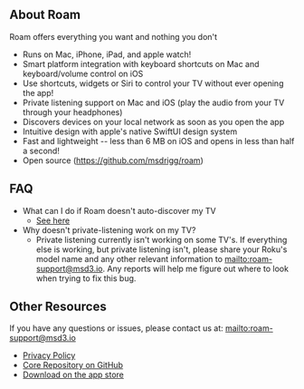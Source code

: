 ## About Roam

Roam offers everything you want and nothing you don't

-   Runs on Mac, iPhone, iPad, and apple watch!
-   Smart platform integration with keyboard shortcuts on Mac and keyboard/volume control on iOS
-   Use shortcuts, widgets or Siri to control your TV without ever opening the app!
-   Private listening support on Mac and iOS (play the audio from your TV through your headphones)
-   Discovers devices on your local network as soon as you open the app
-   Intuitive design with apple's native SwiftUI design system
-   Fast and lightweight -- less than 6 MB on iOS and opens in less than half a second!
-   Open source (https://github.com/msdrigg/roam)

## FAQ

- What can I do if Roam doesn't auto-discover my TV
    - [See here](/manually-add-tv)
- Why doesn't private-listening work on my TV?
    - Private listening currently isn't working on some TV's. If everything else is working, but private listening isn't, please share your Roku's model name and any other relevant information to [mailto:roam-support@msd3.io](roam-support@msd3.io). Any reports will help me figure out where to look when trying to fix this bug.


## Other Resources

If you have any questions or issues, please contact us at: [mailto:roam-support@msd3.io](roam-support@msd3.io)

-   [Privacy Policy](/privacy)
-   [Core Repository on GitHub](https://github.com/msdrigg/roam)
-   [Download on the app store](https://apps.apple.com/us/app/roam/6469834197)
